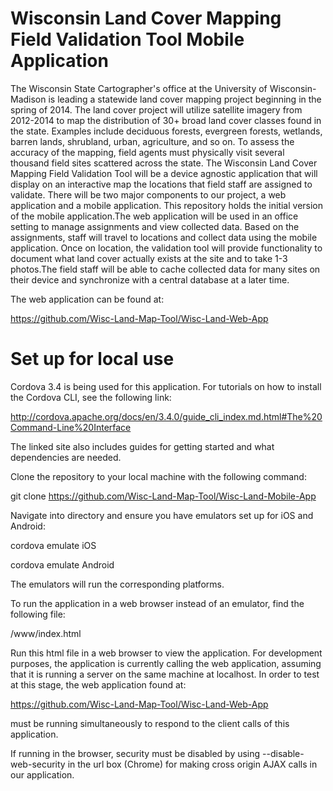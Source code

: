 # Wisconsin Land Cover Mapping Field Validation Tool Mobile Application

The Wisconsin State Cartographer's office at the University of Wisconsin-Madison is leading a statewide land cover mapping project beginning in the spring of 2014. The land cover project will utilize satellite imagery from 2012-2014 to map the distribution of 30+ broad land cover classes found in the state.  Examples include deciduous forests, evergreen forests, wetlands, barren lands, shrubland, urban, agriculture, and so on.
To assess the accuracy of the mapping, field agents must physically visit several thousand field sites scattered across the state. The Wisconsin Land Cover Mapping Field Validation Tool will be a device agnostic application that will display on an interactive map the locations that field staff are assigned to validate. There will be two major components to our project, a web application and a mobile application. This repository holds the initial version of the mobile application.The web application will be used in an office setting to manage assignments and view collected data. Based on the assignments, staff will travel to locations and collect data using the mobile application. Once on location, the validation tool will provide functionality to document what land cover actually exists at the site and to take 1-3 photos.The field staff will be able to cache collected data for many sites on their device and synchronize with a central database at a later time. 

The web application can be found at:

https://github.com/Wisc-Land-Map-Tool/Wisc-Land-Web-App

# Set up for local use

Cordova 3.4 is being used for this application. For tutorials on how to install the Cordova CLI, see the following link:

http://cordova.apache.org/docs/en/3.4.0/guide_cli_index.md.html#The%20Command-Line%20Interface

The linked site also includes guides for getting started and what dependencies are needed.



Clone the repository to your local machine with the following command:

git clone https://github.com/Wisc-Land-Map-Tool/Wisc-Land-Mobile-App

Navigate into directory and ensure you have emulators set up for iOS and Android:


cordova emulate iOS

cordova emulate Android

The emulators will run the corresponding platforms.

To run the application in a web browser instead of an emulator, find the following file:

/www/index.html

Run this html file in a web browser to view the application. For development purposes, the application is currently calling the web application, assuming that it is running a server on the same machine at localhost. In order to test at this stage, the web application found at:

https://github.com/Wisc-Land-Map-Tool/Wisc-Land-Web-App

must be running simultaneously to respond to the client calls of this application.

If running in the browser, security must be disabled by using --disable-web-security in the url box (Chrome) for making cross origin AJAX calls in our application.

